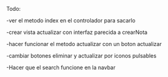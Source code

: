 Todo:

-ver el metodo index en el controlador para sacarlo

-crear vista actualizar con interfaz parecida a crearNota

-hacer funcionar el metodo actualizar con un boton actualizar

-cambiar botones eliminar y actualizar por iconos pulsables

-Hacer que el search funcione en la navbar
